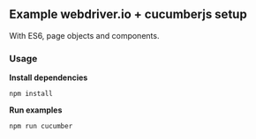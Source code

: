 ## Example webdriver.io + cucumberjs setup
With ES6, page objects and components.

### Usage
**Install dependencies**

`npm install`

**Run examples**

`npm run cucumber`